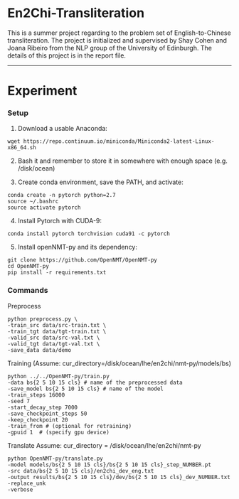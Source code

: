 # En2Chi-Transliteration
This is a summer project regarding to the problem set of English-to-Chinese transliteration. 
The project is initialized and supervised by Shay Cohen and Joana Ribeiro from the NLP group of the University of Edinburgh.
The details of this project is in the report file.

---

# Experiment 

### Setup

1. Download a usable Anaconda:

```
wget https://repo.continuum.io/miniconda/Miniconda2-latest-Linux-x86_64.sh
```

2. Bash it and remember to store it in somewhere with enough space (e.g. /disk/ocean)

3. Create conda environment, save the PATH, and activate:

```
conda create -n pytorch python=2.7
source ~/.bashrc
source activate pytorch
```

4. Install Pytorch with CUDA-9:

```
conda install pytorch torchvision cuda91 -c pytorch
```

5. Install openNMT-py and its dependency:

```
git clone https://github.com/OpenNMT/OpenNMT-py
cd OpenNMT-py
pip install -r requirements.txt
```

### Commands

Preprocess

```
python preprocess.py \
-train_src data/src-train.txt \
-train_tgt data/tgt-train.txt \
-valid_src data/src-val.txt \
-valid_tgt data/tgt-val.txt \
-save_data data/demo
```

Training 
(Assume: cur_directory=/disk/ocean/lhe/en2chi/nmt-py/models/bs)

```
python ../../OpenNMT-py/train.py 
-data bs{2 5 10 15 cls} # name of the preprocessed data
-save_model bs{2 5 10 15 cls} # name of the model
-train_steps 16000 
-seed 7 
-start_decay_step 7000 
-save_checkpoint_steps 50 
-keep_checkpoint 20
-train_from # (optional for retraining)
-gpuid 1  # (specify gpu device)

```

Translate
Assume: cur_directory = /disk/ocean/lhe/en2chi/nmt-py
```
python OpenNMT-py/translate.py 
-model models/bs{2 5 10 15 cls}/bs{2 5 10 15 cls}_step_NUMBER.pt 
-src data/bs{2 5 10 15 cls}/en2chi_dev_eng.txt 
-output results/bs{2 5 10 15 cls}/dev/bs{2 5 10 15 cls}_dev_NUMBER.txt 
-replace_unk 
-verbose
```


